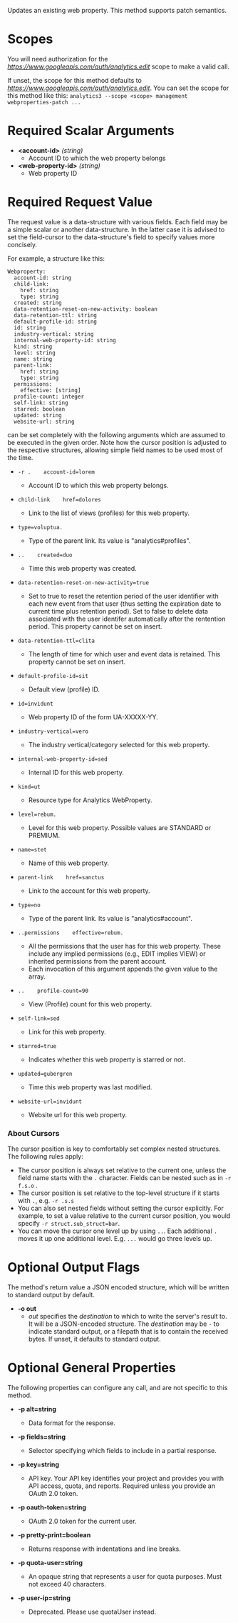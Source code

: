 Updates an existing web property. This method supports patch semantics.
# Scopes

You will need authorization for the *https://www.googleapis.com/auth/analytics.edit* scope to make a valid call.

If unset, the scope for this method defaults to *https://www.googleapis.com/auth/analytics.edit*.
You can set the scope for this method like this: `analytics3 --scope <scope> management webproperties-patch ...`
# Required Scalar Arguments
* **&lt;account-id&gt;** *(string)*
    - Account ID to which the web property belongs
* **&lt;web-property-id&gt;** *(string)*
    - Web property ID
# Required Request Value

The request value is a data-structure with various fields. Each field may be a simple scalar or another data-structure.
In the latter case it is advised to set the field-cursor to the data-structure's field to specify values more concisely.

For example, a structure like this:
```
Webproperty:
  account-id: string
  child-link:
    href: string
    type: string
  created: string
  data-retention-reset-on-new-activity: boolean
  data-retention-ttl: string
  default-profile-id: string
  id: string
  industry-vertical: string
  internal-web-property-id: string
  kind: string
  level: string
  name: string
  parent-link:
    href: string
    type: string
  permissions:
    effective: [string]
  profile-count: integer
  self-link: string
  starred: boolean
  updated: string
  website-url: string

```

can be set completely with the following arguments which are assumed to be executed in the given order. Note how the cursor position is adjusted to the respective structures, allowing simple field names to be used most of the time.

* `-r .    account-id=lorem`
    - Account ID to which this web property belongs.
* `child-link    href=dolores`
    - Link to the list of views (profiles) for this web property.
* `type=voluptua.`
    - Type of the parent link. Its value is &#34;analytics#profiles&#34;.

* `..    created=duo`
    - Time this web property was created.
* `data-retention-reset-on-new-activity=true`
    - Set to true to reset the retention period of the user identifier with each new event from that user (thus setting the expiration date to current time plus retention period).
        Set to false to delete data associated with the user identifer automatically after the rentention period.
        This property cannot be set on insert.
* `data-retention-ttl=clita`
    - The length of time for which user and event data is retained.
        This property cannot be set on insert.
* `default-profile-id=sit`
    - Default view (profile) ID.
* `id=invidunt`
    - Web property ID of the form UA-XXXXX-YY.
* `industry-vertical=vero`
    - The industry vertical/category selected for this web property.
* `internal-web-property-id=sed`
    - Internal ID for this web property.
* `kind=ut`
    - Resource type for Analytics WebProperty.
* `level=rebum.`
    - Level for this web property. Possible values are STANDARD or PREMIUM.
* `name=stet`
    - Name of this web property.
* `parent-link    href=sanctus`
    - Link to the account for this web property.
* `type=no`
    - Type of the parent link. Its value is &#34;analytics#account&#34;.

* `..permissions    effective=rebum.`
    - All the permissions that the user has for this web property. These include any implied permissions (e.g., EDIT implies VIEW) or inherited permissions from the parent account.
    - Each invocation of this argument appends the given value to the array.

* `..    profile-count=90`
    - View (Profile) count for this web property.
* `self-link=sed`
    - Link for this web property.
* `starred=true`
    - Indicates whether this web property is starred or not.
* `updated=gubergren`
    - Time this web property was last modified.
* `website-url=invidunt`
    - Website url for this web property.


### About Cursors

The cursor position is key to comfortably set complex nested structures. The following rules apply:

* The cursor position is always set relative to the current one, unless the field name starts with the `.` character. Fields can be nested such as in `-r f.s.o` .
* The cursor position is set relative to the top-level structure if it starts with `.`, e.g. `-r .s.s`
* You can also set nested fields without setting the cursor explicitly. For example, to set a value relative to the current cursor position, you would specify `-r struct.sub_struct=bar`.
* You can move the cursor one level up by using `..`. Each additional `.` moves it up one additional level. E.g. `...` would go three levels up.


# Optional Output Flags

The method's return value a JSON encoded structure, which will be written to standard output by default.

* **-o out**
    - *out* specifies the *destination* to which to write the server's result to.
      It will be a JSON-encoded structure.
      The *destination* may be `-` to indicate standard output, or a filepath that is to contain the received bytes.
      If unset, it defaults to standard output.
# Optional General Properties

The following properties can configure any call, and are not specific to this method.

* **-p alt=string**
    - Data format for the response.

* **-p fields=string**
    - Selector specifying which fields to include in a partial response.

* **-p key=string**
    - API key. Your API key identifies your project and provides you with API access, quota, and reports. Required unless you provide an OAuth 2.0 token.

* **-p oauth-token=string**
    - OAuth 2.0 token for the current user.

* **-p pretty-print=boolean**
    - Returns response with indentations and line breaks.

* **-p quota-user=string**
    - An opaque string that represents a user for quota purposes. Must not exceed 40 characters.

* **-p user-ip=string**
    - Deprecated. Please use quotaUser instead.
